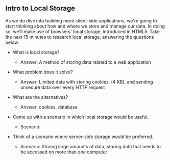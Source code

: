 ## Intro to Local Storage

As we do dive into building more client-side applications, we're going to start thinking about how and where we store and manage our data. In doing so, we'll make use of browsers' local storage, introduced in HTML5. Take the next 15 minutes to research local storage, answering the questions below.

- What is local storage?
  - Answer: A method of storing data related to a web application

- What problem does it solve?
  - Answer: Limited data with storing cookies, (4 KB), and sending unsecure data over every HTTP request

- What are the alternatives?
  - Answer: cookies, database

- Come up with a scenario in which local storage would be useful.
    - Scenario:

- Think of a scenario where server-side storage would be preferred.
    - Scenario: Storing large amounts of data, storing data that needs to be accessed on more than one computer
